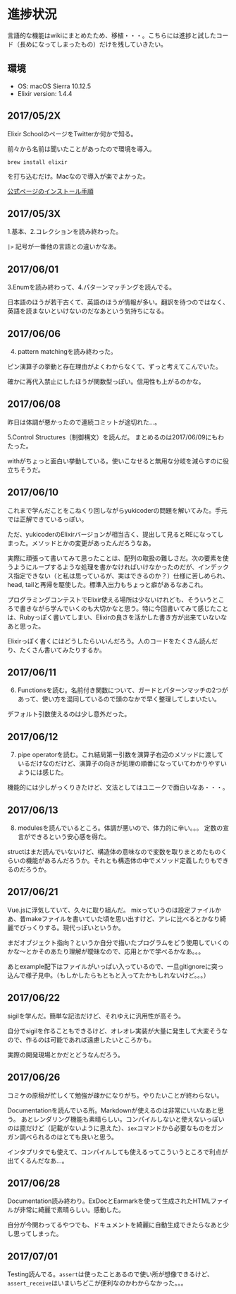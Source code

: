 # 進捗状況

言語的な機能はwikiにまとめたため、移植・・・。こちらには進捗と試したコード（長めになってしまったもの）だけを残していきたい。

## 環境

- OS: macOS Sierra 10.12.5
- Elixir version: 1.4.4

## 2017/05/2X
Elixir SchoolのページをTwitterか何かで知る。

前々から名前は聞いたことがあったので環境を導入。

```
brew install elixir
```

を打ち込むだけ。Macなので導入が楽でよかった。


[公式ページのインストール手順](https://elixir-lang.org/install.html)


## 2017/05/3X
1.基本、2.コレクションを読み終わった。

`|>` 記号が一番他の言語との違いかなあ。

## 2017/06/01
3.Enumを読み終わって、4.パターンマッチングを読んでる。

日本語のほうが若干古くて、英語のほうが情報が多い。翻訳を待つのではなく、英語を読まないといけないのだなあという気持ちになる。

## 2017/06/06
4. pattern matchingを読み終わった。

ピン演算子の挙動と存在理由がよくわからなくて、ずっと考えてこんでいた。

確かに再代入禁止にしたほうが関数型っぽい。信用性も上がるのかな。

## 2017/06/08
昨日は体調が悪かったので連続コミットが途切れた…。

5.Control Structures（制御構文）を読んだ。
まとめるのは2017/06/09にもわたった。

withがちょっと面白い挙動している。使いこなせると無用な分岐を減らすのに役立ちそうだ。

## 2017/06/10
これまで学んだことをこねくり回しながらyukicoderの問題を解いてみた。手元では正解できているっぽい。

ただ、yukicoderのElixirバージョンが相当古く、提出して見るとREになってしまった。メソッドとかの変更があったんだろうなあ。

実際に頑張って書いてみて思ったことは、配列の取扱の難しさだ。次の要素を使うようにループするような処理を書かなければいけなかったのだが、インデックス指定できない（と私は思っているが、実はできるのか？）仕様に苦しめられ、head, tailと再帰を駆使した。標準入出力もちょっと癖があるなあこれ。

プログラミングコンテストでElixir使える場所は少ないけれども、そういうところで書きながら学んでいくのも大切かなと思う。特に今回書いてみて感じたことは、Rubyっぽく書いてしまい、Elixirの良さを活かした書き方が出来ていないなあと思った。

Elixirっぽく書くにはどうしたらいいんだろう。人のコードをたくさん読んだり、たくさん書いてみたりするか。

## 2017/06/11
6. Functionsを読む。名前付き関数について、ガードとパターンマッチの2つがあって、使い方を混同しているので頭のなかで早く整理してしまいたい。

デフォルト引数使えるのは少し意外だった。

## 2017/06/12
7. pipe operatorを読む。これ結局第一引数を演算子右辺のメソッドに渡しているだけなのだけど、演算子の向きが処理の順番になっていてわかりやすいようには感じた。

機能的には少しがっくりきたけど、文法としてはユニークで面白いなあ・・・。

## 2017/06/13
8. modulesを読んでいるところ。体調が悪いので、体力的に辛い。。。
定数の宣言ができるという安心感を得た。

structはまだ読んでいないけど、構造体の意味なので変数を取りまとめたものくらいの機能があるんだろうか。それとも構造体の中でメソッド定義したりもできるのだろうか。

## 2017/06/21
Vue.jsに浮気していて、久々に取り組んだ。
mixっていうのは設定ファイルかあ、昔makeファイルを書いていた頃を思い出すけど、アレに比べるとかなり綺麗でびっくりする。現代っぽいというか。

まだオブジェクト指向？というか自分で描いたプログラムをどう使用していくのかな〜とかそのあたり理解が曖昧なので、応用とかで学べるかなあ。。。

あとexample配下はファイルがいっぱい入っているので、一旦gitignoreに突っ込んで様子見中。（もしかしたらもともと入ってたかもしれないけど。。。）

## 2017/06/22
sigilを学んだ。簡単な記法だけど、それゆえに汎用性が高そう。

自分でsigilを作ることもできるけど、オレオレ実装が大量に発生して大変そうなので、作るのは可能であれば遠慮したいところかも。

実際の開発現場とかだとどうなんだろう。

## 2017/06/26
コミケの原稿が忙しくて勉強が疎かになりがち。やりたいことが終わらない。

Documentationを読んでいる所。Markdownが使えるのは非常にいいなあと思う。
あとレンダリング機能も素晴らしい。コンパイルしないと使えないっぽいのは罠だけど（記載がないように思えた）、`iex`コマンドから必要なものをガンガン調べられるのはとても良いと思う。

インタプリタでも使えて、コンパイルしても使えるってこういうところで利点が出てくるんだなあ…。

## 2017/06/28
Documentation読み終わり。ExDocとEarmarkを使って生成されたHTMLファイルが非常に綺麗で素晴らしい。感動した。

自分が今関わってるやつでも、ドキュメントを綺麗に自動生成できたらなあと少し思ってしまった。

## 2017/07/01
Testing読んでる。`assert`は使ったことあるので使い所が想像できるけど、`assert_receive`はいまいちどこが便利なのかわからなかった。。。
